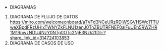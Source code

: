 - DIAGRAMAS

1. DIAGRAMA DE FLUJO DE DATOS
https://miro.com/welcomeonboard/aTVFd3NCeURzRDlWSGVHSWc1TTUweXBpdFRzUHIxTWNYZkFLNU1zenJ0TnZBUTRFNEF0alFuUEh5RWZHR1M1RnwzNDU4NzY0NTg0OTc2NjE3Nzk2fDI=?share_link_id=314724103853
2. DIAGRAMA DE CASOS DE USO
